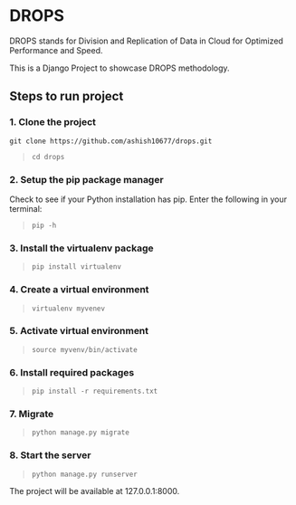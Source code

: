 # DROPS
DROPS stands for Division and Replication of Data in Cloud for Optimized Performance and Speed.

This is a Django Project to showcase DROPS methodology.

## Steps to run project

### 1. Clone the project
`git clone https://github.com/ashish10677/drops.git`

> `cd drops`

### 2. Setup the pip package manager
Check to see if your Python installation has pip. Enter the following in your terminal:
> `pip -h`

### 3. Install the virtualenv package
> `pip install virtualenv`

### 4. Create a virtual environment
> `virtualenv myvenev`

### 5. Activate virtual environment
> `source myvenv/bin/activate`

### 6. Install required packages
> `pip install -r requirements.txt`

### 7. Migrate
>`python manage.py migrate`

### 8. Start the server
>`python manage.py runserver`


The project will be available at 127.0.0.1:8000.
